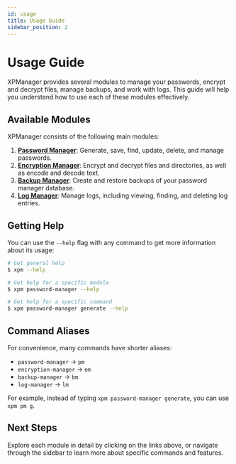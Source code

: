 ```yaml
---
id: usage
title: Usage Guide
sidebar_position: 2
---
```


# Usage Guide

XPManager provides several modules to manage your passwords, encrypt and decrypt files, manage backups, and work with logs. This guide will help you understand how to use each of these modules effectively.

## Available Modules

XPManager consists of the following main modules:

1. [**Password Manager**](./password-manager.md): Generate, save, find, update, delete, and manage passwords.
2. [**Encryption Manager**](./encryption-manager.md): Encrypt and decrypt files and directories, as well as encode and decode text.
3. [**Backup Manager**](./backup-manager.md): Create and restore backups of your password manager database.
4. [**Log Manager**](./log-manager.md): Manage logs, including viewing, finding, and deleting log entries.

## Getting Help

You can use the `--help` flag with any command to get more information about its usage:

```sh
# Get general help
$ xpm --help

# Get help for a specific module
$ xpm password-manager --help

# Get help for a specific command
$ xpm password-manager generate --help
```

## Command Aliases

For convenience, many commands have shorter aliases:

- `password-manager` → `pm`
- `encryption-manager` → `em`
- `backup-manager` → `bm`
- `log-manager` → `lm`

For example, instead of typing `xpm password-manager generate`, you can use `xpm pm g`.

## Next Steps

Explore each module in detail by clicking on the links above, or navigate through the sidebar to learn more about specific commands and features. 